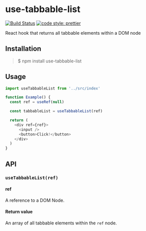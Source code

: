 # use-tabbable-list

[![Build Status](https://img.shields.io/travis/com/neosiae/use-tabbable-list/master.svg?style=flat-square)](https://travis-ci.com/neosiae/use-tabbable-list) [![code style: prettier](https://img.shields.io/badge/code_style-prettier-ff69b4.svg?style=flat-square)](https://github.com/prettier/prettier)

React hook that returns all tabbable elements within a DOM node

## Installation

> \$ npm install use-tabbable-list

## Usage

```javascript
import useTabbableList from '../src/index'

function Example() {
  const ref = useRef(null)

  const tabbableList = useTabbableList(ref)

  return (
    <div ref={ref}>
      <input />
      <button>Click!</button>
    </div>
  )
}
```

## API

### `useTabbableList(ref)`

#### ref

A reference to a DOM Node.

#### Return value

An array of all tabbable elements within the `ref` node.
